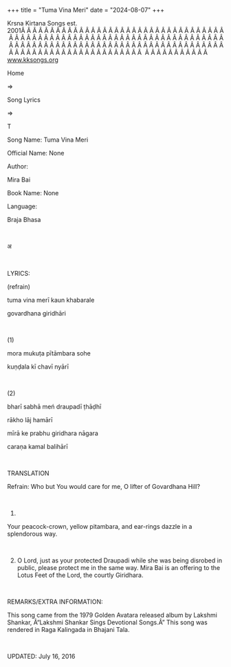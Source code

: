 +++ 
title = "Tuma Vina Meri"
date = "2024-08-07"
+++

Krsna Kirtana Songs est. 2001Â Â Â Â Â Â Â Â Â Â Â Â Â Â Â Â Â Â Â Â Â Â Â Â Â Â Â Â Â Â Â Â Â Â Â Â Â Â Â Â Â Â Â Â Â Â Â Â Â Â Â Â Â Â Â Â Â Â Â Â Â Â Â Â Â Â Â Â Â Â Â Â Â Â Â Â Â Â Â Â Â Â Â Â Â Â Â Â Â Â Â Â Â Â Â Â Â Â Â Â Â Â Â Â Â Â Â Â Â Â Â Â Â Â Â Â Â Â Â Â Â Â Â Â Â Â Â Â Â Â Â Â  Â Â Â Â Â Â Â Â Â Â Â  
www.kksongs.org








Home
 
⇒
 
Song Lyrics
 
⇒
 
T


Song
Name: Tuma Vina Meri


Official
Name: None


Author:

Mira Bai


Book
Name: None


Language:

Braja Bhasa


 








अ








 


LYRICS:


(refrain)


tuma vina
merī kaun khabarale


govardhana
giridhāri


 


(1)


mora
mukuṭa pītāmbara sohe


kuṇḍala
kī chavī nyārī


 


(2)


bharī
sabhā meń draupadī ṭhāḍhī


rākho
lāj hamārī


mīrā
ke prabhu giridhara nāgara


caraṇa
kamal balihārī


 


TRANSLATION


Refrain:
Who but You would care for me, O lifter of Govardhana Hill?


 


1)
Your peacock-crown, yellow pitambara, and ear-rings dazzle in a splendorous
way.


 


2) O
Lord, just as your protected Draupadi while she was being disrobed in public,
please protect me in the same way. Mira Bai is an offering to the Lotus Feet of
the Lord, the courtly Giridhara.


 


REMARKS/EXTRA
INFORMATION:


This
song came from the 1979 Golden Avatara released album by Lakshmi Shankar, Â“Lakshmi
Shankar Sings Devotional Songs.Â” This song was rendered in Raga Kalingada in
Bhajani Tala.


 


UPDATED:
 July 16, 2016